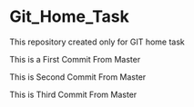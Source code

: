 # Git_Home_Task
This repository created only for GIT home task


This is a First Commit From Master

This is Second Commit From Master

This is Third Commit From Master